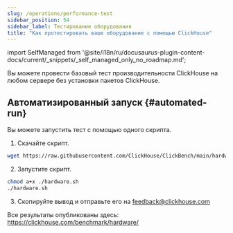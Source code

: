 ```yaml
---
slug: /operations/performance-test
sidebar_position: 54
sidebar_label: Тестирование оборудования
title: "Как протестировать ваше оборудование с помощью ClickHouse"
---
```


import SelfManaged from '@site/i18n/ru/docusaurus-plugin-content-docs/current/_snippets/_self_managed_only_no_roadmap.md';

<SelfManaged />

Вы можете провести базовый тест производительности ClickHouse на любом сервере без установки пакетов ClickHouse.


## Автоматизированный запуск {#automated-run}

Вы можете запустить тест с помощью одного скрипта.

1. Скачайте скрипт.
```bash
wget https://raw.githubusercontent.com/ClickHouse/ClickBench/main/hardware/hardware.sh
```

2. Запустите скрипт.
```bash
chmod a+x ./hardware.sh
./hardware.sh
```

3. Скопируйте вывод и отправьте его на feedback@clickhouse.com

Все результаты опубликованы здесь: https://clickhouse.com/benchmark/hardware/
